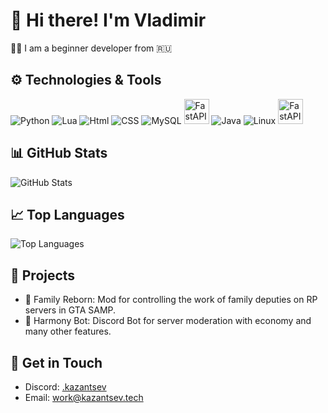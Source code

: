 # 👋 Hi there! I'm Vladimir
🧑‍💻 I am a beginner developer from 🇷🇺

## ⚙️ Technologies & Tools
![Python](https://img.icons8.com/color/48/000000/python--v1.png)
![Lua](https://img.icons8.com/color/48/000000/lua-language.png)
![Html](https://img.icons8.com/color/48/000000/html-5.png)
![CSS](https://img.icons8.com/color/48/000000/css3.png)
![MySQL](https://img.icons8.com/color/48/000000/mysql-logo.png)
<img src="https://icon.icepanel.io/Technology/png-shadow-512/SQLite.png" alt="FastAPI" width="40" height="40">
![Java](https://img.icons8.com/color/48/000000/java-coffee-cup-logo.png)
![Linux](https://img.icons8.com/color/48/000000/linux.png)
<img src="https://icon.icepanel.io/Technology/svg/FastAPI.svg" alt="FastAPI" width="40" height="40">

## 📊 GitHub Stats
![GitHub Stats](https://github-readme-stats.vercel.app/api?username=bykazantsev&show_icons=true&theme=light)

## 📈 Top Languages
![Top Languages](https://github-readme-stats.vercel.app/api/top-langs/?username=bykazantsev&show_icons=true&theme=light)

## 📃 Projects
- 📝 Family Reborn: Mod for controlling the work of family deputies on RP servers in GTA SAMP.
- 🤖 Harmony Bot: Discord Bot for server moderation with economy and many other features.

## 💬 Get in Touch
- Discord: [.kazantsev](https://discord.com/users/539025449028681749)
- Email: [work@kazantsev.tech](mailto:work@kazantsev.tech)
